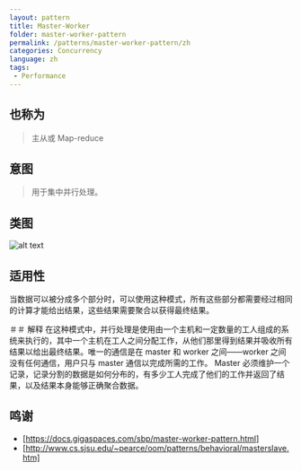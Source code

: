 ```yaml
---
layout: pattern
title: Master-Worker
folder: master-worker-pattern
permalink: /patterns/master-worker-pattern/zh
categories: Concurrency
language: zh
tags:
 - Performance
---
```

## 也称为

> 主从或 Map-reduce

## 意图

> 用于集中并行处理。

## 类图
![alt text](./etc/master-worker-pattern.urm.png "Master-Worker pattern class diagram")

## 适用性
当数据可以被分成多个部分时，可以使用这种模式，所有这些部分都需要经过相同的计算才能给出结果，这些结果需要聚合以获得最终结果。

＃＃ 解释
在这种模式中，并行处理是使用由一个主机和一定数量的工人组成的系统来执行的，其中一个主机在工人之间分配工作，从他们那里得到结果并吸收所有结果以给出最终结果。唯一的通信是在 master 和 worker 之间——worker 之间没有任何通信，用户只与 master 通信以完成所需的工作。 Master 必须维护一个记录，记录分割的数据是如何分布的，有多少工人完成了他们的工作并返回了结果，以及结果本身能够正确聚合数据。

## 鸣谢

* [https://docs.gigaspaces.com/sbp/master-worker-pattern.html]
* [http://www.cs.sjsu.edu/~pearce/oom/patterns/behavioral/masterslave.htm]
